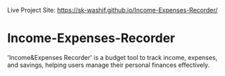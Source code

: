 Live Project Site: https://sk-washif.github.io/Income-Expenses-Recorder/
# Income-Expenses-Recorder
'Income&amp;Expenses Recorder' is a budget tool to track income, expenses, and savings, helping users manage their personal finances effectively.
